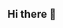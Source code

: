 ## Hi there 👋

<!--
**dericksdump/dericksdump** is a ✨ _special_ ✨ repository because its `README.md` (this file) appears on your GitHub profile.

Hi I'm Derick and I'm a Microsoft Cloud Security Enthusiast. I'm currently learning about Microsoft Security Technologies alongside GitHub and other red team tools.

Welcome to my github profile!
#### [My Learning history](https://github.com/dericksdump/dericksdump/blob/main/MyCerts.md#learning-history)

